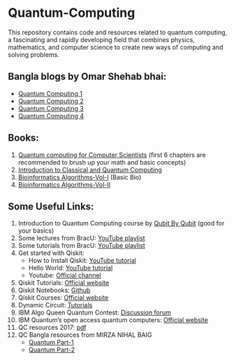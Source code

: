 # Quantum-Computing
This repository contains code and resources related to quantum computing, a fascinating and rapidly developing field that combines physics, mathematics, and computer science to create new ways of computing and solving problems.

## Bangla blogs by Omar Shehab bhai:
- [Quantum Computing 1](https://bigyan.org.in/2018/02/28/quantum-computing-1/)
- [Quantum Computing 2](https://bigyan.org.in/2018/03/16/quantum-computing-2/)
- [Quantum Computing 3](https://bigyan.org.in/2018/03/30/quantum-computing-3/)
- [Quantum Computing 4](https://bigyan.org.in/2018/04/13/quantum-computing-4/)

## Books:
1. [Quantum computing for Computer Scientists](https://drive.google.com/file/d/1RBpnlVNO6pHLWw0I6ubLLhBxLRMBYYaA/view?usp=sharing) (first 6 chapters are recommended to brush up your math and basic concepts)
2. [Introduction to Classical and Quantum Computing](https://www.thomaswong.net/introduction-to-classical-and-quantum-computing-1e3p.pdf)
3. [Bioinformatics Algorithms-Vol-I](https://drive.google.com/file/d/1apmI2-vGw61uCxnALipwxWR2ZkGDRkA5/view?usp=sharing) (Basic Bio)
4. [Bioinformatics Algorithms-Vol-II](https://drive.google.com/file/d/1JfbINdQKC_QtrYskp261TM5e-ztlo_qk/view?usp=sharing)

## Some Useful Links:
1. Introduction to Quantum Computing course by [Qubit By Qubit](https://youtube.com/playlist?list=PL3grprXLxGZdfnSfYFLjZyQnlT29mVvFj) (good for your basics)
2. Some lectures from BracU: [YouTube playlist](https://youtube.com/playlist?list=PLvj5w6iNZqVh1xEngYv-YRrV00O89HVrb)
3. Some tutorials from BracU: [YouTube playlist](https://www.youtube.com/playlist?list=PLvj5w6iNZqVhABt-6D1R6njy9k2kVHz8-)
4. Get started with Qiskit:
   - How to Install Qiskit: [YouTube tutorial](https://youtu.be/M4EkW4VwhcI)
   - Hello World: [YouTube tutorial](https://youtu.be/RrUTwq5jKM4)
   - Youtube: [Official channel](https://www.youtube.com/c/qiskit)
5. Qiskit Tutorials: [Official website](https://qiskit.org/documentation/tutorials.html)
6. Qiskit Notebooks: [Github](https://github.com/qiskit-community/qiskit-community-tutorials/tree/master)
7. Qiskit Courses: [Official website](https://qiskit.org/learn/)
8. Dynamic Circuit: [Tutorials](https://quantum-computing.ibm.com/services/programs/docs/runtime/manage/systems/dynamic-circuits/introduction)
9. IBM Algo Queen Quantum Contest: [Discussion forum](https://discuss.codedrills.io/t/ibm-algo-queen-quantum-contest/3128)
10. IBM Quantum’s open access quantum computers: [Official website](https://quantum-computing.ibm.com/)
11. QC resources 2017: [pdf](https://drive.google.com/file/d/1doUhkqRYLZhTVBa72MBVndvYQttfhv_2/view?usp=sharing)
12. QC Bangla resources from MIRZA NIHAL BAIG
    - [Quantum Part-1](https://drive.google.com/drive/folders/1ExBQWdT2p2ekZ35FGNvQ-GK8Vw0hf8UG?usp=sharing)
    - [Quantum Part-2](https://drive.google.com/drive/folders/1OV5aS0X-_E1lp3OwTro_1d-akuOJfDfL?usp=sharing)
